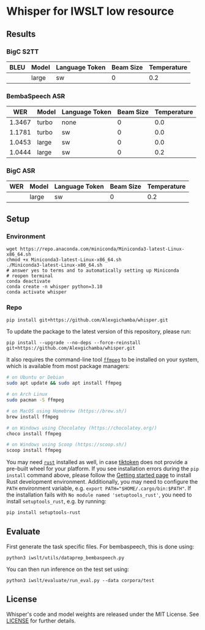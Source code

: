 # Whisper for IWSLT low resource

## Results

### BigC S2TT
| BLEU    | Model | Language Token | Beam Size | Temperature |
|---------|-------|--------------- |-----------|-------------|
|   | large | sw             | 0         | 0.2         |

### BembaSpeech ASR
| WER     | Model | Language Token | Beam Size | Temperature |
|---------|-------|--------------- |-----------|-------------|
| 1.3467  | turbo | none           | 0         | 0.0         |
| 1.1781  | turbo | sw             | 0         | 0.0         |
| 1.0453  | large | sw             | 0         | 0.0         |
| 1.0444  | large | sw             | 0         | 0.2         |

### BigC ASR
| WER    | Model | Language Token | Beam Size | Temperature |
|---------|-------|--------------- |-----------|-------------|
|   | large | sw             | 0         | 0.2         |


## Setup

### Environment
```shell
wget https://repo.anaconda.com/miniconda/Miniconda3-latest-Linux-x86_64.sh
chmod +x Miniconda3-latest-Linux-x86_64.sh
./Miniconda3-latest-Linux-x86_64.sh
# answer yes to terms and to automatically setting up Miniconda
# reopen terminal
conda deactivate
conda create -n whisper python=3.10
conda activate whisper
```
### Repo

    pip install git+https://github.com/Alexgichamba/whisper.git 

To update the package to the latest version of this repository, please run:

    pip install --upgrade --no-deps --force-reinstall git+https://github.com/Alexgichamba/whisper.git

It also requires the command-line tool [`ffmpeg`](https://ffmpeg.org/) to be installed on your system, which is available from most package managers:

```bash
# on Ubuntu or Debian
sudo apt update && sudo apt install ffmpeg

# on Arch Linux
sudo pacman -S ffmpeg

# on MacOS using Homebrew (https://brew.sh/)
brew install ffmpeg

# on Windows using Chocolatey (https://chocolatey.org/)
choco install ffmpeg

# on Windows using Scoop (https://scoop.sh/)
scoop install ffmpeg
```

You may need [`rust`](http://rust-lang.org) installed as well, in case [tiktoken](https://github.com/openai/tiktoken) does not provide a pre-built wheel for your platform. If you see installation errors during the `pip install` command above, please follow the [Getting started page](https://www.rust-lang.org/learn/get-started) to install Rust development environment. Additionally, you may need to configure the `PATH` environment variable, e.g. `export PATH="$HOME/.cargo/bin:$PATH"`. If the installation fails with `No module named 'setuptools_rust'`, you need to install `setuptools_rust`, e.g. by running:

```bash
pip install setuptools-rust
```


## Evaluate
First generate the task specific files. For bembaspeech, this is done using:
```shell
python3 iwslt/utils/dataprep_bembaspeech.py
```

You can then run inference on the test set using:
```shell
python3 iwslt/evaluate/run_eval.py --data corpora/test 
```

## License

Whisper's code and model weights are released under the MIT License. See [LICENSE](https://github.com/openai/whisper/blob/main/LICENSE) for further details.
